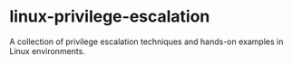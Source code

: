# linux-privilege-escalation
A collection of privilege escalation techniques and hands-on examples in Linux environments.
